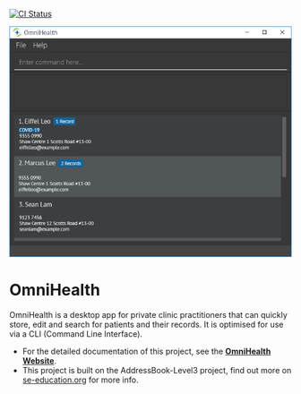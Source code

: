 [![CI Status](https://github.com/se-edu/addressbook-level3/workflows/Java%20CI/badge.svg)](https://github.com/se-edu/addressbook-level3/actions)

![Ui](docs/images/Ui.png)

# OmniHealth
OmniHealth is a desktop app for private clinic practitioners that can quickly store, edit and search for patients and their records. It is optimised for use via a CLI (Command Line Interface).

* For the detailed documentation of this project, see the **[OmniHealth Website](https://ay2223s1-cs2103t-w15-1.github.io/tp/)**.
* This project is built on the AddressBook-Level3 project, find out more on [se-education.org](https://se-education.org#https://se-education.org/#contributing) for more info.
